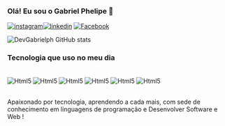 ### Olá! Eu sou o Gabriel Phelipe  🤙
[![instagram](https://img.shields.io/badge/Instagram-E4405F?style=for-the-badge&logo=instagram&logoColor=white)](https://www.instagram.com/gabrielph98/)[![linkedin](https://img.shields.io/badge/LinkedIn-0077B5?style=for-the-badge&logo=linkedin&logoColor=white)](https://www.linkedin.com/in/gabriel-macena-566a51249/)
[![Facebook](https://img.shields.io/badge/Facebook-1877F2?style=for-the-badge&logo=facebook&logoColor=white)](https://www.facebook.com/gabriel.p.ii.98/)


![DevGabrielph GitHub stats](https://github-readme-stats.vercel.app/api?username=DevGabrielph&show_icons=true&theme=dracula)

### Tecnologia que uso no meu dia

<div style="display: inline block" ><br>
<img  align="center"alt="Html5"src="https://img.shields.io/badge/HTML5-E34F26?style=for-the-badge&logo=html5&logoColor=white" />
<img  align="center"alt="Html5"src="https://img.shields.io/badge/CSS3-1572B6?style=for-the-badge&logo=css3&logoColor=white" />
<img  align="center"alt="Html5"src="https://img.shields.io/badge/JavaScript-F7DF1E?style=for-the-badge&logo=javascript&logoColor=black" />
<img  align="center"alt="Html5"src="https://img.shields.io/badge/TypeScript-007ACC?style=for-the-badge&logo=typescript&logoColor=white" />
<img  align="center"alt="Html5"src="https://img.shields.io/badge/Node.js-43853D?style=for-the-badge&logo=node.js&logoColor=white" />
<img  align="center"alt="Html5"src="https://img.shields.io/badge/React-20232A?style=for-the-badge&logo=react&logoColor=61DAFB" />


</div>

<br>


Apaixonado por tecnologia, aprendendo a cada mais, com sede de conhecimento em linguagens de programação e Desenvolver Software e  Web  !
